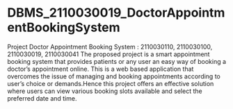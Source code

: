 # DBMS_2110030019_DoctorAppointmentBookingSystem

Project Doctor Appointment Booking System : 2110030110, 2110030100, 2110030019, 2110030041 The proposed project is a smart appointment booking system that provides patients or any user an easy way of booking a doctor’s appointment online. This is a web based application that overcomes the issue of managing and booking appointments according to user’s choice or demands.Hence this project offers an effective solution where users can view various booking slots available and select the preferred date and time.
